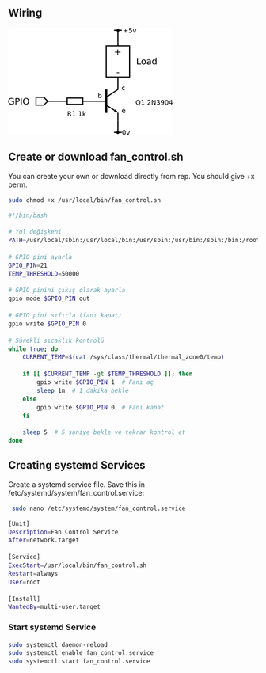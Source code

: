 
## Wiring

![Wiring Diagram with NPN Transistor ](/IMG/IMG_5906.png)

## Create or download fan_control.sh
You can create your own or download directly from rep. You should give +x perm.

 ```bash 
sudo chmod +x /usr/local/bin/fan_control.sh
  ```
```bash
#!/bin/bash

# Yol değişkeni
PATH=/usr/local/sbin:/usr/local/bin:/usr/sbin:/usr/bin:/sbin:/bin:/root/fan.sh

# GPIO pini ayarla
GPIO_PIN=21
TEMP_THRESHOLD=50000

# GPIO pinini çıkış olarak ayarla
gpio mode $GPIO_PIN out

# GPIO pini sıfırla (fanı kapat)
gpio write $GPIO_PIN 0

# Sürekli sıcaklık kontrolü
while true; do
    CURRENT_TEMP=$(cat /sys/class/thermal/thermal_zone0/temp)
    
    if [[ $CURRENT_TEMP -gt $TEMP_THRESHOLD ]]; then
        gpio write $GPIO_PIN 1  # Fanı aç
        sleep 1m  # 1 dakika bekle
    else
        gpio write $GPIO_PIN 0  # Fanı kapat
    fi

    sleep 5  # 5 saniye bekle ve tekrar kontrol et
done
```

## Creating systemd Services
Create a systemd service file. Save this in /etc/systemd/system/fan_control.service:
 ```bash 
  sudo nano /etc/systemd/system/fan_control.service
  ```
 ```bash 
[Unit]
Description=Fan Control Service
After=network.target

[Service]
ExecStart=/usr/local/bin/fan_control.sh
Restart=always
User=root

[Install]
WantedBy=multi-user.target


```
### Start systemd Service

 ```bash 
sudo systemctl daemon-reload
sudo systemctl enable fan_control.service
sudo systemctl start fan_control.service
```
